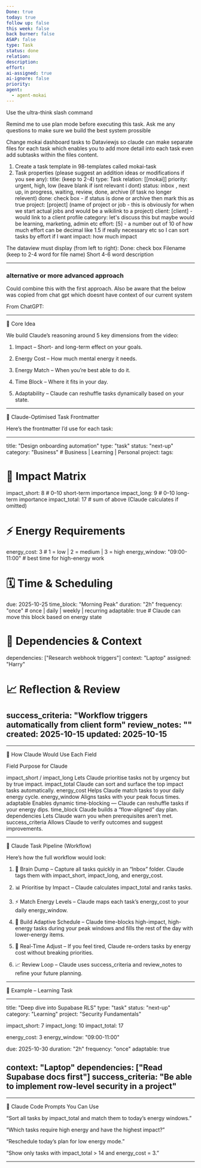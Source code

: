```yaml
---
Done: true
today: true
follow up: false
this week: false
back burner: false
ASAP: false
type: Task
status: done
relation:
description:
effort:
ai-assigned: true
ai-ignore: false
priority:
agent:
  - agent-mokai
---
```

Use the ultra-think slash command

Remind me to use plan mode before executing this task. Ask me any questions to make sure we build the best system prossible

Change mokai dashboard tasks to Dataviewjs so claude can make separate files for each task which enables you to add more detail into each task even add subtasks within the files content.

1. Create a task template in 98-templates called mokai-task
2. Task properties (please suggest an addition ideas or modifications if you see any):
title: (keep to 2-4)
type: Task
relation: [[mokai]]
priority: urgent, high, low (leave blank if isnt relevant i dont)
status: inbox , next up, in progress, waiting, review, done, archive (if task no longer relevent)
done: check box - if status is done or archive then mark this as true
project:
[project] (name of project or job - this is obviously for when we start actual jobs and would be a wikilink to a project)
client: [client] - would link to a client profile
category: let's discuss this but maybe would be learning, marketing, admin etc
effort: [5]  - a number out of 10 of how much effort can be decimal like 1.5 if really necessary etc so I can sort tasks by effort if I want
impact: how much impact


The dataview must display (from left to right):
Done: check box
Filename (keep to 2-4 word for file name)
Short 4-6 word description

---
### alternative or more advanced approach

Could combine this with the first approach. Also be aware that the below was copied from chat gpt which doesnt have context of our current system

From ChatGPT:


---

🧠 Core Idea

We build Claude’s reasoning around 5 key dimensions from the video:

1. Impact – Short- and long-term effect on your goals.


2. Energy Cost – How much mental energy it needs.


3. Energy Match – When you’re best able to do it.


4. Time Block – Where it fits in your day.


5. Adaptability – Claude can reshuffle tasks dynamically based on your state.




---

🧰 Claude-Optimised Task Frontmatter

Here’s the frontmatter I’d use for each task:

---
title: "Design onboarding automation"
type: "task"
status: "next-up"
category: "Business"         # Business | Learning | Personal
project:
tags:

# 🎯 Impact Matrix
impact_short: 8              # 0–10 short-term importance
impact_long: 9               # 0–10 long-term importance
impact_total: 17             # sum of above (Claude calculates if omitted)

# ⚡ Energy Requirements
energy_cost: 3               # 1 = low | 2 = medium | 3 = high
energy_window: "09:00-11:00" # best time for high-energy work

# 🗓️ Time & Scheduling
due: 2025-10-25
time_block: "Morning Peak"
duration: "2h"
frequency: "once"            # once | daily | weekly | recurring
adaptable: true              # Claude can move this block based on energy state

# 🔁 Dependencies & Context
dependencies: ["Research webhook triggers"]
context: "Laptop"
assigned: "Harry"

# 📈 Reflection & Review
success_criteria: "Workflow triggers automatically from client form"
review_notes: ""
created: 2025-10-15
updated: 2025-10-15
---


---

🧭 How Claude Would Use Each Field

Field	Purpose for Claude

impact_short / impact_long	Lets Claude prioritise tasks not by urgency but by true impact.
impact_total	Claude can sort and surface the top impact tasks automatically.
energy_cost	Helps Claude match tasks to your daily energy cycle.
energy_window	Aligns tasks with your peak focus times.
adaptable	Enables dynamic time-blocking — Claude can reshuffle tasks if your energy dips.
time_block	Claude builds a “flow-aligned” day plan.
dependencies	Lets Claude warn you when prerequisites aren’t met.
success_criteria	Allows Claude to verify outcomes and suggest improvements.



---

🧠 Claude Task Pipeline (Workflow)

Here’s how the full workflow would look:

1. 🧠 Brain Dump – Capture all tasks quickly in an “Inbox” folder. Claude tags them with impact_short, impact_long, and energy_cost.


2. 📊 Prioritise by Impact – Claude calculates impact_total and ranks tasks.


3. ⚡ Match Energy Levels – Claude maps each task’s energy_cost to your daily energy_window.


4. 📅 Build Adaptive Schedule – Claude time-blocks high-impact, high-energy tasks during your peak windows and fills the rest of the day with lower-energy items.


5. 🔁 Real-Time Adjust – If you feel tired, Claude re-orders tasks by energy cost without breaking priorities.


6. 📈 Review Loop – Claude uses success_criteria and review_notes to refine your future planning.




---

🧪 Example – Learning Task

---
title: "Deep dive into Supabase RLS"
type: "task"
status: "next-up"
category: "Learning"
project: "Security Fundamentals"

impact_short: 7
impact_long: 10
impact_total: 17

energy_cost: 3
energy_window: "09:00-11:00"

due: 2025-10-30
duration: "2h"
frequency: "once"
adaptable: true

context: "Laptop"
dependencies: ["Read Supabase docs first"]
success_criteria: "Be able to implement row-level security in a project"
---


---

🧠 Claude Code Prompts You Can Use

“Sort all tasks by impact_total and match them to today’s energy windows.”

“Which tasks require high energy and have the highest impact?”

“Reschedule today’s plan for low energy mode.”

“Show only tasks with impact_total > 14 and energy_cost = 3.”



---
